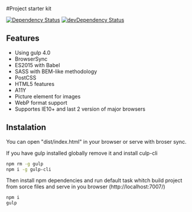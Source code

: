 #Project starter kit

[![Dependency Status](https://david-dm.org/vitaliy-bobrov/starter-kit.svg)](https://david-dm.org/vitaliy-bobrov/starter-kit)
[![devDependency Status](https://david-dm.org/vitaliy-bobrov/starter-kit/dev-status.svg)](https://david-dm.org/vitaliy-bobrov/starter-kit#info=devDependencies)

## Features
- Using gulp 4.0
- BrowserSync
- ES2015 with Babel
- SASS with BEM-like methodology
- PostCSS
- HTML5 features
- A11Y
- Picture element for images
- WebP format support
- Supportes IE10+ and last 2 version of major browsers

## Instalation
You can open "dist/index.html" in your browser or serve with broser sync.

If you have gulp installed globally remove it and install culp-cli

```bash
npm rm -g gulp
npm i -g gulp-cli
```

Then install npm dependencies and run default task whitch build project from sorce files and serve in you browser (http://localhost:7007/)

```bash
npm i
gulp
```
